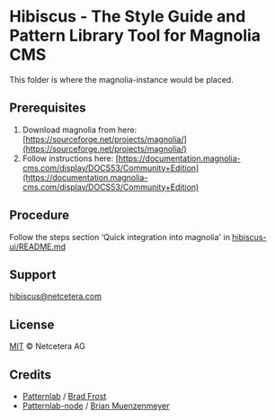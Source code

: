 # Hibiscus - The Style Guide and Pattern Library Tool for Magnolia CMS

This folder is where the magnolia-instance would be placed.

## Prerequisites

1. Download magnolia from here: [https://sourceforge.net/projects/magnolia/](https://sourceforge.net/projects/magnolia/)
1. Follow instructions here:
[https://documentation.magnolia-cms.com/display/DOCS53/Community+Edition](https://documentation.magnolia-cms.com/display/DOCS53/Community+Edition)

## Procedure

Follow the steps section 'Quick integration into magnolia' in [hibiscus-ui/README.md](../hibiscus-ui/README.md)

## Support

[hibiscus@netcetera.com](mailto:hibiscus@netcetera.com)

## License

[MIT](http://opensource.org/licenses/MIT) © Netcetera AG

## Credits

* [Patternlab](http://patternlab.io/) / [Brad Frost](https://github.com/bradfrost)
* [Patternlab-node](https://github.com/pattern-lab/patternlab-node)  / [Brian Muenzenmeyer](https://github.com/bmuenzenmeyer)
